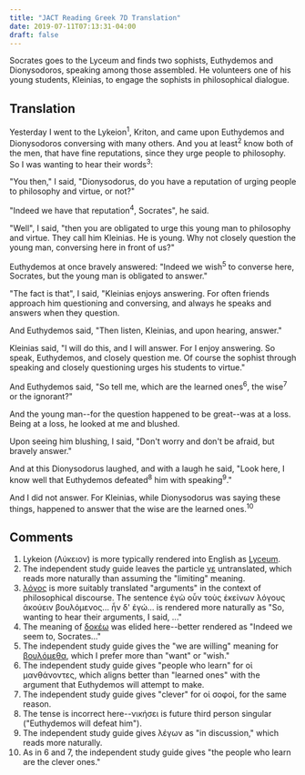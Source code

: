 ```yaml
---
title: "JACT Reading Greek 7D Translation"
date: 2019-07-11T07:13:31-04:00
draft: false 
---
```

Socrates goes to the Lyceum and finds two sophists, Euthydemos and Dionysodoros, speaking among those assembled. He volunteers one of his young students, Kleinias, to engage the sophists in philosophical dialogue.<!--more-->
## Translation
Yesterday I went to the Lykeion<sup>1</sup>, Kriton, and came upon Euthydemos and
Dionysodoros conversing with many others. And you at least<sup>2</sup> know both of the men,
that have fine reputations, since they urge people to philosophy. So I was
wanting to hear their words<sup>3</sup>:

"You then," I said, "Dionysodorus, do you have a reputation of urging people to
philosophy and virtue, or not?"

"Indeed we have that reputation<sup>4</sup>, Socrates", he said.

"Well", I said, "then you are obligated to urge this young man to philosophy and
virtue. They call him Kleinias. He is young. Why not closely question the young
man, conversing here in front of us?"

Euthydemos at once bravely answered: "Indeed we wish<sup>5</sup> to converse here, Socrates,
but the young man is obligated to answer."

"The fact is that", I said, "Kleinias enjoys answering. For often friends
approach him questioning and conversing, and always he speaks and answers when
they question.

And Euthydemos said, "Then listen, Kleinias, and upon hearing, answer."

Kleinias said, "I will do this, and I will answer. For I enjoy answering. So
speak, Euthydemos, and closely question me. Of course the sophist through
speaking and closely questioning urges his students to virtue."

And Euthydemos said, "So tell me, which are the learned ones<sup>6</sup>, the wise<sup>7</sup> or the
ignorant?"

And the young man--for the question happened to be great--was at a loss. Being
at a loss, he looked at me and blushed.

Upon seeing him blushing, I said, "Don't worry and don't be afraid, but bravely
answer."

And at this Dionysodorus laughed, and with a laugh he said, "Look here, I know
well that Euthydemos defeated<sup>8</sup> him with speaking<sup>9</sup>."

And I did not answer. For Kleinias, while Dionysodorus was saying these things,
happened to answer that the wise are the learned ones.<sup>10</sup>
## Comments
1. Lykeion (Λύκειον) is more typically rendered into English as [Lyceum](https://en.wikipedia.org/wiki/Lyceum_(Classical)).
2. The independent study guide leaves the particle [γε](http://www.perseus.tufts.edu/hopper/text?doc=Perseus%3Atext%3A1999.04.0058%3Aentry%3Dge) untranslated, which reads more naturally than assuming the "limiting" meaning.
3. [λόγος](http://www.perseus.tufts.edu/hopper/text?doc=Perseus%3Atext%3A1999.04.0058%3Aentry%3Dlo%2Fgos) is more suitably translated "arguments" in the context of philosophical discourse. The sentence ἐγὼ οὖν τοὺς ἐκείνων λόγους ἀκούειν βουλόμενος... ἦν δ' ἐγώ... is rendered more naturally as "So, wanting to hear their arguments, I said, ..."
4. The meaning of [δοκέω](http://www.perseus.tufts.edu/hopper/text?doc=Perseus%3Atext%3A1999.04.0058%3Aentry%3Ddoke%2Fw) was elided here--better rendered as "Indeed we seem to, Socrates..."
5. The independent study guide gives the "we are willing" meaning for [βουλόμεθα](http://www.perseus.tufts.edu/hopper/text?doc=Perseus%3Atext%3A1999.04.0058%3Aentry%3Dbou%2Flomai), which I prefer more than "want" or "wish."
6. The independent study guide gives "people who learn" for οἱ μανθάνοντες, which aligns better than "learned ones" with the argument that Euthydemos will attempt to make.
7. The independent study guide gives "clever" for οἱ σοφοί, for the same reason.
8. The tense is incorrect here--νικήσει is future third person singular ("Euthydemos will defeat him").
9. The independent study guide gives λέγων as "in discussion," which reads more naturally.
10. As in 6 and 7, the independent study guide gives "the people who learn are the clever ones."